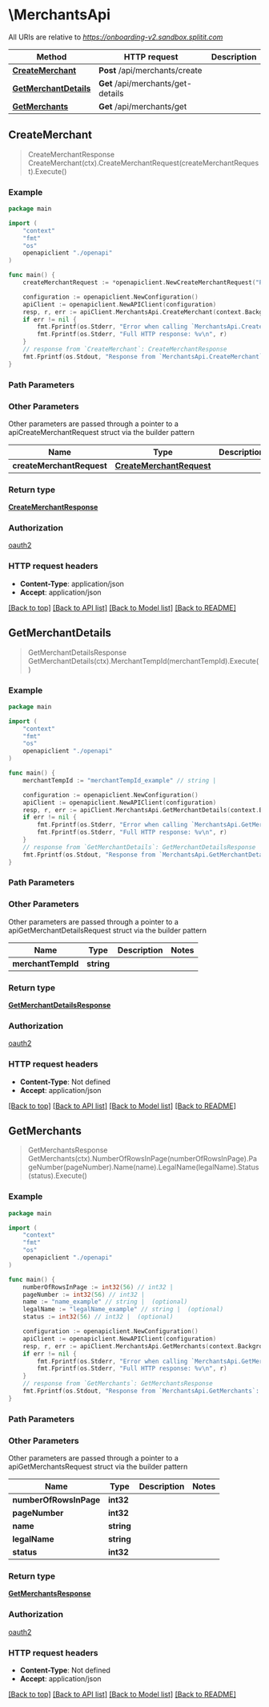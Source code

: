 # \MerchantsApi

All URIs are relative to *https://onboarding-v2.sandbox.splitit.com*

Method | HTTP request | Description
------------- | ------------- | -------------
[**CreateMerchant**](MerchantsApi.md#CreateMerchant) | **Post** /api/merchants/create | 
[**GetMerchantDetails**](MerchantsApi.md#GetMerchantDetails) | **Get** /api/merchants/get-details | 
[**GetMerchants**](MerchantsApi.md#GetMerchants) | **Get** /api/merchants/get | 



## CreateMerchant

> CreateMerchantResponse CreateMerchant(ctx).CreateMerchantRequest(createMerchantRequest).Execute()



### Example

```go
package main

import (
    "context"
    "fmt"
    "os"
    openapiclient "./openapi"
)

func main() {
    createMerchantRequest := *openapiclient.NewCreateMerchantRequest("PublicName_example", "Email_example", "PhoneNumber_example", "CountryIso2_example", "LegalName_example", "CurrencyCode_example") // CreateMerchantRequest | 

    configuration := openapiclient.NewConfiguration()
    apiClient := openapiclient.NewAPIClient(configuration)
    resp, r, err := apiClient.MerchantsApi.CreateMerchant(context.Background()).CreateMerchantRequest(createMerchantRequest).Execute()
    if err != nil {
        fmt.Fprintf(os.Stderr, "Error when calling `MerchantsApi.CreateMerchant``: %v\n", err)
        fmt.Fprintf(os.Stderr, "Full HTTP response: %v\n", r)
    }
    // response from `CreateMerchant`: CreateMerchantResponse
    fmt.Fprintf(os.Stdout, "Response from `MerchantsApi.CreateMerchant`: %v\n", resp)
}
```

### Path Parameters



### Other Parameters

Other parameters are passed through a pointer to a apiCreateMerchantRequest struct via the builder pattern


Name | Type | Description  | Notes
------------- | ------------- | ------------- | -------------
 **createMerchantRequest** | [**CreateMerchantRequest**](CreateMerchantRequest.md) |  | 

### Return type

[**CreateMerchantResponse**](CreateMerchantResponse.md)

### Authorization

[oauth2](../README.md#oauth2)

### HTTP request headers

- **Content-Type**: application/json
- **Accept**: application/json

[[Back to top]](#) [[Back to API list]](../README.md#documentation-for-api-endpoints)
[[Back to Model list]](../README.md#documentation-for-models)
[[Back to README]](../README.md)


## GetMerchantDetails

> GetMerchantDetailsResponse GetMerchantDetails(ctx).MerchantTempId(merchantTempId).Execute()



### Example

```go
package main

import (
    "context"
    "fmt"
    "os"
    openapiclient "./openapi"
)

func main() {
    merchantTempId := "merchantTempId_example" // string | 

    configuration := openapiclient.NewConfiguration()
    apiClient := openapiclient.NewAPIClient(configuration)
    resp, r, err := apiClient.MerchantsApi.GetMerchantDetails(context.Background()).MerchantTempId(merchantTempId).Execute()
    if err != nil {
        fmt.Fprintf(os.Stderr, "Error when calling `MerchantsApi.GetMerchantDetails``: %v\n", err)
        fmt.Fprintf(os.Stderr, "Full HTTP response: %v\n", r)
    }
    // response from `GetMerchantDetails`: GetMerchantDetailsResponse
    fmt.Fprintf(os.Stdout, "Response from `MerchantsApi.GetMerchantDetails`: %v\n", resp)
}
```

### Path Parameters



### Other Parameters

Other parameters are passed through a pointer to a apiGetMerchantDetailsRequest struct via the builder pattern


Name | Type | Description  | Notes
------------- | ------------- | ------------- | -------------
 **merchantTempId** | **string** |  | 

### Return type

[**GetMerchantDetailsResponse**](GetMerchantDetailsResponse.md)

### Authorization

[oauth2](../README.md#oauth2)

### HTTP request headers

- **Content-Type**: Not defined
- **Accept**: application/json

[[Back to top]](#) [[Back to API list]](../README.md#documentation-for-api-endpoints)
[[Back to Model list]](../README.md#documentation-for-models)
[[Back to README]](../README.md)


## GetMerchants

> GetMerchantsResponse GetMerchants(ctx).NumberOfRowsInPage(numberOfRowsInPage).PageNumber(pageNumber).Name(name).LegalName(legalName).Status(status).Execute()



### Example

```go
package main

import (
    "context"
    "fmt"
    "os"
    openapiclient "./openapi"
)

func main() {
    numberOfRowsInPage := int32(56) // int32 | 
    pageNumber := int32(56) // int32 | 
    name := "name_example" // string |  (optional)
    legalName := "legalName_example" // string |  (optional)
    status := int32(56) // int32 |  (optional)

    configuration := openapiclient.NewConfiguration()
    apiClient := openapiclient.NewAPIClient(configuration)
    resp, r, err := apiClient.MerchantsApi.GetMerchants(context.Background()).NumberOfRowsInPage(numberOfRowsInPage).PageNumber(pageNumber).Name(name).LegalName(legalName).Status(status).Execute()
    if err != nil {
        fmt.Fprintf(os.Stderr, "Error when calling `MerchantsApi.GetMerchants``: %v\n", err)
        fmt.Fprintf(os.Stderr, "Full HTTP response: %v\n", r)
    }
    // response from `GetMerchants`: GetMerchantsResponse
    fmt.Fprintf(os.Stdout, "Response from `MerchantsApi.GetMerchants`: %v\n", resp)
}
```

### Path Parameters



### Other Parameters

Other parameters are passed through a pointer to a apiGetMerchantsRequest struct via the builder pattern


Name | Type | Description  | Notes
------------- | ------------- | ------------- | -------------
 **numberOfRowsInPage** | **int32** |  | 
 **pageNumber** | **int32** |  | 
 **name** | **string** |  | 
 **legalName** | **string** |  | 
 **status** | **int32** |  | 

### Return type

[**GetMerchantsResponse**](GetMerchantsResponse.md)

### Authorization

[oauth2](../README.md#oauth2)

### HTTP request headers

- **Content-Type**: Not defined
- **Accept**: application/json

[[Back to top]](#) [[Back to API list]](../README.md#documentation-for-api-endpoints)
[[Back to Model list]](../README.md#documentation-for-models)
[[Back to README]](../README.md)

